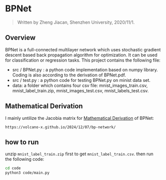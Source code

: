 # BPNet

> Written by Zheng Jiacan, Shenzhen University, 2020/11/1.

## Overview

BPNet is a full-connected multilayer network which uses stochastic gradient descent based back propagation algorithm for optimization. It can be used for classification or regression tasks. This project contains the following file:

+ src / BPNet.py :  a python code implementation based on numpy library. Coding is also according to the derivation of BPNet.pdf.
+ src / test.py :  a python code for testing BPNet.py on minist data set.
+ data: a folder which contains four csv file: mnist_images_train.csv, mnist_label_train.zip, mnist_images_test.csv, mnist_labels_test.csv.

## Mathematical Derivation

I mainly untilize the Jacobia matrix for [Mathematical Derivation](https://volcano-x.github.io/2024/12/07/bp-network/) of BPNet:

    https://volcano-x.github.io/2024/12/07/bp-network/

## how to run

unzip `mnist_label_train.zip` first to get `mnist_label_train.csv`. then run the following code:

```bash
cd code
python3 code/main.py
```
